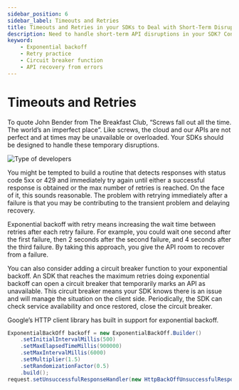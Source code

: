 ```yaml
---
sidebar_position: 6
sidebar_label: Timeouts and Retries
title: Timeouts and Retries in your SDKs to Deal with Short-Term Disruptions
description: Need to handle short-term API disruptions in your SDK? Consider exponential backoff with retry – a practice that allows APIs to recover from errors by increasing the wait time between retries. You can also add a circuit breaker function.
keyword:
    - Exponential backoff
    - Retry practice
    - Circuit breaker function
    - API recovery from errors
---
```


# Timeouts and Retries
To quote John Bender from The Breakfast Club, “Screws fall out all the time. The world’s an imperfect place”. Like screws, the cloud and our APIs are not perfect and at times may be unavailable or overloaded. Your SDKs should be designed to handle these temporary disruptions.

![Type of developers](/img/build-the-breakfast-club.webp)

You might be tempted to build a routine that detects responses with status code 5xx or 429 and immediately try again until either a successful response is obtained or the max number of retries is reached. On the face of it, this sounds reasonable. The problem with retrying immediately after a failure is that you may be contributing to the transient problem and delaying recovery.

Exponential backoff with retry means increasing the wait time between retries after each retry failure. For example, you could wait one second after the first failure, then 2 seconds after the second failure, and 4 seconds after the third failure. By taking this approach, you give the API room to recover from a failure.

You can also consider adding a circuit breaker function to your exponential backoff. An SDK that reaches the maximum retries doing exponential backoff can open a circuit breaker that temporarily marks an API as unavailable. This circuit breaker means your SDK knows there is an issue and will manage the situation on the client side. Periodically, the SDK can check service availability and once restored, close the circuit breaker.

Google’s HTTP client library has built in support for exponential backoff.

``` java
ExponentialBackOff backoff = new ExponentialBackOff.Builder()
    .setInitialIntervalMillis(500)
    .setMaxElapsedTimeMillis(900000)
    .setMaxIntervalMillis(6000)
    .setMultiplier(1.5)
    .setRandomizationFactor(0.5)
    .build();
request.setUnsuccessfulResponseHandler(new HttpBackOffUnsuccessfulResponseHandler(backoff));
```
